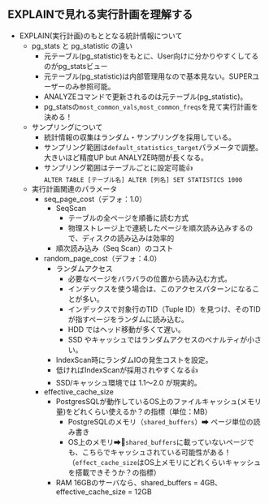 
## EXPLAINで見れる実行計画を理解する
- EXPLAIN(実行計画)のもととなる統計情報について
  - pg_stats と pg_statistic の違い
    - 元テーブル(pg_statistic)をもとに、User向けに分かりやすくしてるのがpg_statsビュー
    - 元テーブル(pg_statistic)は内部管理用なので基本見ない。SUPERユーザーのみ参照可能。
    - ANALYZEコマンドで更新されるのは元テーブル(pg_statistic)。
    - pg_statsの`most_common_vals`,`most_common_freqs`を見て実行計画を決める！
  - サンプリングについて
    - 統計情報の収集はランダム・サンプリングを採用している。
    - サンプリング範囲は`default_statistics_target`パラメータで調整。大きいほど精度UP but ANALYZE時間が長くなる。
    - サンプリング範囲はテーブルごとに設定可能👍<br>`ALTER TABLE [テーブル名] ALTER [列名] SET STATISTICS 1000`
  - 実行計画関連のパラメータ
    - seq_page_cost（デフォ：1.0）
      - SeqScan
        - テーブルの全ページを順番に読む方式
        - 物理ストレージ上で連続したページを順次読み込みするので、ディスクの読み込みは効率的
      - 順次読み込み（Seq Scan）のコスト
    - random_page_cost（デフォ：4.0）
      - ランダムアクセス
        - 必要なページをバラバラの位置から読み込む方式。
        - インデックスを使う場合は、このアクセスパターンになることが多い。
        - インデックスで対象行のTID（Tuple ID）を見つけ、そのTIDが指すページをランダムに読み込む。
        - HDD ではヘッド移動が多くて遅い。
        - SSD やキャッシュではランダムアクセスのペナルティが小さい。
      - IndexScan時にランダムIOの発生コストを設定。
      - 低ければIndexScanが採用されやすくなる👍
      - SSD/キャッシュ環境では 1.1〜2.0 が現実的。
    - effective_cache_size
      - PostgresSQLが動作しているOS上のファイルキャッシュ(メモリ量)をどれくらい使えるか？の指標（単位：MB）
        - PostgreSQLのメモリ（`shared_buffers`）➡ ページ単位の読み書き
        - OS上のメモリ➡🔴`shared_buffers`に載っていないページでも、こちらでキャッシュされている可能性がある！（`effect_cache_size`はOS上メモリにどれくらいキャッシュを搭載できそうか？の指標）
      - RAM 16GBのサーバなら、shared_buffers = 4GB、effective_cache_size = 12GB
